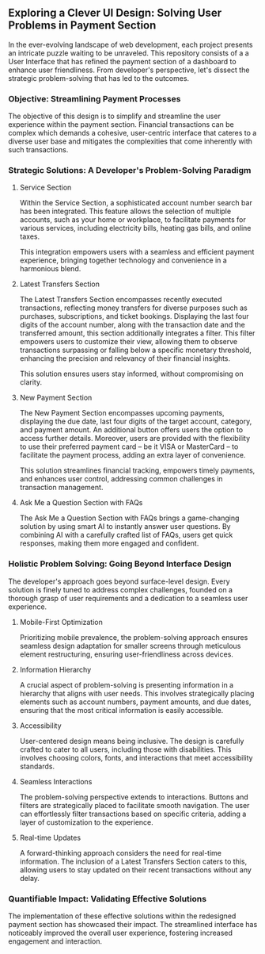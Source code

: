 ## Exploring a Clever UI Design: Solving User Problems in Payment Section

In the ever-evolving landscape of web development, each project presents an intricate puzzle waiting to be unraveled. This repository consists of a a User Interface that has refined the payment section of a dashboard to enhance user friendliness.
From developer's perspective, let's dissect the strategic problem-solving that has led to the outcomes.

### Objective: Streamlining Payment Processes

The objective of this design is to simplify and streamline the user experience within the payment section. Financial transactions can be complex which demands a cohesive, user-centric interface that cateres to a diverse user base and mitigates the complexities that come inherently with such transactions.

### Strategic Solutions: A Developer's Problem-Solving Paradigm

1. Service Section

   Within the Service Section, a sophisticated account number search bar has been integrated. This feature allows the selection of multiple accounts, such as your home or workplace, to facilitate payments for various services, including electricity bills, heating gas bills, and online taxes.

   This integration empowers users with a seamless and efficient payment experience, bringing together technology and convenience in a harmonious blend.

2. Latest Transfers Section

   The Latest Transfers Section encompasses recently executed transactions, reflecting money transfers for diverse purposes such as purchases, subscriptions, and ticket bookings. Displaying the last four digits of the account number, along with the transaction date and the transferred amount, this section additionally integrates a filter. This filter empowers users to customize their view, allowing them to observe transactions surpassing or falling below a specific monetary threshold, enhancing the precision and relevancy of their financial insights.

   This solution ensures users stay informed, without compromising on clarity.

3. New Payment Section

   The New Payment Section encompasses upcoming payments, displaying the due date, last four digits of the target account, category, and payment amount. An additional button offers users the option to access further details. Moreover, users are provided with the flexibility to use their preferred payment card – be it VISA or MasterCard – to facilitate the payment process, adding an extra layer of convenience.

   This solution streamlines financial tracking, empowers timely payments, and enhances user control, addressing common challenges in transaction management.

4. Ask Me a Question Section with FAQs

   The Ask Me a Question Section with FAQs brings a game-changing solution by using smart AI to instantly answer user questions. By combining AI with a carefully crafted list of FAQs, users get quick responses, making them more engaged and confident.

### Holistic Problem Solving: Going Beyond Interface Design

The developer's approach goes beyond surface-level design. Every solution is finely tuned to address complex challenges, founded on a thorough grasp of user requirements and a dedication to a seamless user experience.

1. Mobile-First Optimization

   Prioritizing mobile prevalence, the problem-solving approach ensures seamless design adaptation for smaller screens through meticulous element restructuring, ensuring user-friendliness across devices.

2. Information Hierarchy

   A crucial aspect of problem-solving is presenting information in a hierarchy that aligns with user needs. This involves strategically placing elements such as account numbers, payment amounts, and due dates, ensuring that the most critical information is easily accessible.

3. Accessibility

   User-centered design means being inclusive. The design is carefully crafted to cater to all users, including those with disabilities. This involves choosing colors, fonts, and interactions that meet accessibility standards.

4. Seamless Interactions

   The problem-solving perspective extends to interactions. Buttons and filters are strategically placed to facilitate smooth navigation. The user can effortlessly filter transactions based on specific criteria, adding a layer of customization to the experience.

5. Real-time Updates

   A forward-thinking approach considers the need for real-time information. The inclusion of a Latest Transfers Section caters to this, allowing users to stay updated on their recent transactions without any delay.

### Quantifiable Impact: Validating Effective Solutions

The implementation of these effective solutions within the redesigned payment section has showcased their impact. The streamlined interface has noticeably improved the overall user experience, fostering increased engagement and interaction.
